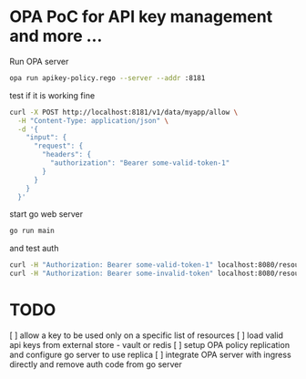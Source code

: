 # OPA PoC for API key management and more ...

Run OPA server

```sh
opa run apikey-policy.rego --server --addr :8181
```

test if it is working fine

```sh
curl -X POST http://localhost:8181/v1/data/myapp/allow \
  -H "Content-Type: application/json" \
  -d '{
    "input": {
      "request": {
        "headers": {
          "authorization": "Bearer some-valid-token-1"
        }
      }
    }
  }'
```

start go web server

```sh
go run main
```

and test auth 

```sh
curl -H "Authorization: Bearer some-valid-token-1" localhost:8080/resource1
curl -H "Authorization: Bearer some-invalid-token" localhost:8080/resource1
```

# TODO 

[ ] allow a key to be used only on a specific list of resources
[ ] load valid api keys from external store - vault or redis
[ ] setup OPA policy replication and configure go server to use replica
[ ] integrate OPA server with ingress directly and remove auth code from go server
